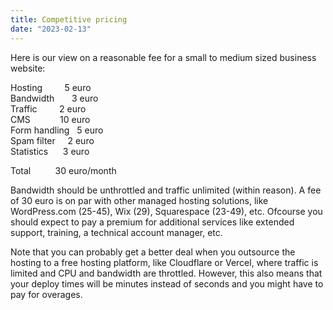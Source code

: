 ```yaml
---
title: Competitive pricing
date: "2023-02-13"
---
```

Here is our view on a reasonable fee for a small to medium sized business website:

Hosting&nbsp;&nbsp;&nbsp;&nbsp;&nbsp;&nbsp;&nbsp;&nbsp;&nbsp;5 euro  
Bandwidth&nbsp;&nbsp;&nbsp;&nbsp;&nbsp;&nbsp;&nbsp;3 euro  
Traffic&nbsp;&nbsp;&nbsp;&nbsp;&nbsp;&nbsp;&nbsp;&nbsp;&nbsp;2 euro  
CMS&nbsp;&nbsp;&nbsp;&nbsp;&nbsp;&nbsp;&nbsp;&nbsp;&nbsp;&nbsp;&nbsp;&nbsp;10 euro  
Form&nbsp;handling&nbsp;&nbsp;&nbsp;5 euro  
Spam&nbsp;filter&nbsp;&nbsp;&nbsp;&nbsp;&nbsp;2 euro  
Statistics&nbsp;&nbsp;&nbsp;&nbsp;&nbsp;&nbsp;3 euro

Total&nbsp;&nbsp;&nbsp;&nbsp;&nbsp;&nbsp;&nbsp;&nbsp;&nbsp;&nbsp;30 euro/month

Bandwidth should be unthrottled and traffic unlimited (within reason). A fee of 30 euro is on par with other managed hosting solutions, like WordPress.com (25-45), Wix (29), Squarespace (23-49), etc. Ofcourse you should expect to pay a premium for additional services like extended support, training, a technical account manager, etc.

Note that you can probably get a better deal when you outsource the hosting to a free hosting platform, like Cloudflare or Vercel, where traffic is limited and CPU and bandwidth are throttled. However, this also means that your deploy times will be minutes instead of seconds and you might have to pay for overages.
